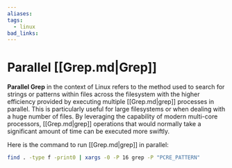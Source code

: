 ```yaml
---
aliases:
tags:
  - linux
bad_links:
---
```

# Parallel [[Grep.md|Grep]]

**Parallel Grep** in the context of Linux refers to the method used to search for strings or patterns within files across the filesystem with the higher efficiency provided by executing multiple [[Grep.md|grep]] processes in parallel. This is particularly useful for large filesystems or when dealing with a huge number of files. By leveraging the capability of modern multi-core processors, [[Grep.md|grep]] operations that would normally take a significant amount of time can be executed more swiftly.

Here is the command to run [[Grep.md|grep]] in parallel:

```bash
find . -type f -print0 | xargs -0 -P 16 grep -P "PCRE_PATTERN"
```
